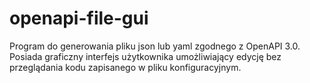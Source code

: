 # openapi-file-gui
Program do generowania pliku json lub yaml zgodnego z OpenAPI 3.0. Posiada graficzny interfejs użytkownika umożliwiający edycję bez przeglądania kodu zapisanego w pliku konfiguracyjnym.
